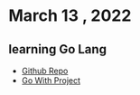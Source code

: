 # March 13 , 2022 
## learning Go Lang
* [Github Repo](https://github.com/Riyaz-khan-shuvo/go)
* [Go With Project](https://github.com/Riyaz-khan-shuvo/go-with-project)
